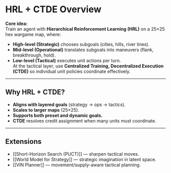 # HRL + CTDE Overview

**Core idea:**  
Train an agent with **Hierarchical Reinforcement Learning (HRL)** on a 25×25 hex wargame map, where:
- **High-level (Strategic)** chooses subgoals (cities, hills, river lines).
- **Mid-level (Operational)** translates subgoals into maneuvers (flank, breakthrough, hold).
- **Low-level (Tactical)** executes unit actions per turn.  
At the tactical layer, use **Centralized Training, Decentralized Execution (CTDE)** so individual unit policies coordinate effectively.

---

## Why HRL + CTDE?
- **Aligns with layered goals** (strategy → ops → tactics).
- **Scales to larger maps** (25×25).
- **Supports both preset and dynamic goals.**
- **CTDE** resolves credit assignment when many units must coordinate.

---

## Extensions
- [[Short-Horizon Search (PUCT)]] — sharpen tactical moves.
- [[World Model for Strategy]] — strategic imagination in latent space.
- [[VIN Planner]] — movement/supply-aware tactical planning.

